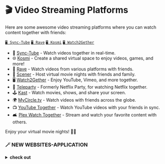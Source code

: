 # 🎬 Video Streaming Platforms

Here are some awesome video streaming platforms where you can watch content together with friends:
<br>

[`🖥️ Sync-Tube`](https://sync-tube.de/)
[`🖥️ Rave`](https://rave.io/)
[`🖥️ Kosmi`](https://app.kosmi.io/)
[`🖥️ Watch2Gether`](https://www.watch2gether.com/)

- 🎥 [Sync-Tube](https://sync-tube.de/) - Watch videos together in real-time.
- 🌐 [Kosmi](https://app.kosmi.io/) - Create a shared virtual space to enjoy videos, games, and more!
- 💫 [Rave](https://rave.io/) - Watch videos from various platforms with friends.
- 🎉 [Scener](https://www.scener.com/) - Host virtual movie nights with friends and family.
- 🖥️ [Watch2Gether](https://www.watch2gether.com/) - Enjoy YouTube, Vimeo, and more together.
- 🍿 [Teleparty](https://www.teleparty.com/) - Formerly Netflix Party, for watching Netflix together.
- 🕹️ [Kast](https://www.kast.com/) - Watch movies, shows, and share your screen.
- 🌍 [MyCircle.tv](https://www.mycircle.tv/) - Watch videos with friends across the globe.
- 📺 [YouTube Together](https://www.youtube.com/together) - Watch YouTube videos with your friends in sync.
- 🛋️ [Plex Watch Together](https://www.plex.tv/) - Stream and watch your favorite content with others.
  
Enjoy your virtual movie nights! 🍿🎉

### 🪄 NEW WEBSITES-APPLICATION
<details>
  <summary><b>check out</b></summary>
 
> * Video Streaming Platforms
#### [watchparty](https://www.watchparty.me/)
#### [hyperbeam](https://watch.hyperbeam.com/)
#### [kastapp](https://kastapp.co/)
#### [streamtogether](https://www.streamtogether.com/)
</details>
